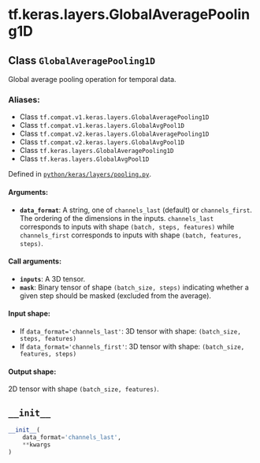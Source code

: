 <div itemscope itemtype="http://developers.google.com/ReferenceObject">
<meta itemprop="name" content="tf.keras.layers.GlobalAveragePooling1D" />
<meta itemprop="path" content="Stable" />
<meta itemprop="property" content="__init__"/>
</div>

# tf.keras.layers.GlobalAveragePooling1D

## Class `GlobalAveragePooling1D`

Global average pooling operation for temporal data.



### Aliases:

* Class `tf.compat.v1.keras.layers.GlobalAveragePooling1D`
* Class `tf.compat.v1.keras.layers.GlobalAvgPool1D`
* Class `tf.compat.v2.keras.layers.GlobalAveragePooling1D`
* Class `tf.compat.v2.keras.layers.GlobalAvgPool1D`
* Class `tf.keras.layers.GlobalAveragePooling1D`
* Class `tf.keras.layers.GlobalAvgPool1D`



Defined in [`python/keras/layers/pooling.py`](/code/stable/tensorflow/python/keras/layers/pooling.py).

<!-- Placeholder for "Used in" -->


#### Arguments:


* <b>`data_format`</b>: A string,
  one of `channels_last` (default) or `channels_first`.
  The ordering of the dimensions in the inputs.
  `channels_last` corresponds to inputs with shape
  `(batch, steps, features)` while `channels_first`
  corresponds to inputs with shape
  `(batch, features, steps)`.


#### Call arguments:


* <b>`inputs`</b>: A 3D tensor.
* <b>`mask`</b>: Binary tensor of shape `(batch_size, steps)` indicating whether
  a given step should be masked (excluded from the average).


#### Input shape:

- If `data_format='channels_last'`:
  3D tensor with shape:
  `(batch_size, steps, features)`
- If `data_format='channels_first'`:
  3D tensor with shape:
  `(batch_size, features, steps)`



#### Output shape:

2D tensor with shape `(batch_size, features)`.


<h2 id="__init__"><code>__init__</code></h2>

``` python
__init__(
    data_format='channels_last',
    **kwargs
)
```






